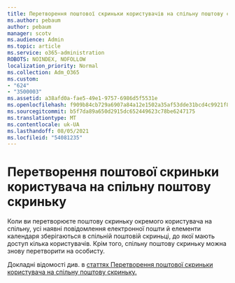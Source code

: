 ```yaml
---
title: Перетворення поштової скриньки користувачів на спільну поштову скриньку
ms.author: pebaum
author: pebaum
manager: scotv
ms.audience: Admin
ms.topic: article
ms.service: o365-administration
ROBOTS: NOINDEX, NOFOLLOW
localization_priority: Normal
ms.collection: Adm_O365
ms.custom:
- "624"
- "3500003"
ms.assetid: a38afd0a-fae5-49e1-9757-6986d5f5531e
ms.openlocfilehash: f909b84cb729a6907a84a12e1502a35af53dde31bcd4c9921f8bf81947c04614
ms.sourcegitcommit: b5f7da89a650d2915dc652449623c78be6247175
ms.translationtype: MT
ms.contentlocale: uk-UA
ms.lasthandoff: 08/05/2021
ms.locfileid: "54081235"
---
```

# <a name="convert-a-user-mailbox-to-a-shared-mailbox"></a>Перетворення поштової скриньки користувача на спільну поштову скриньку

Коли ви перетворюєте поштову скриньку окремого користувача на спільну, усі наявні повідомлення електронної пошти й елементи календаря зберігаються в спільній поштовій скриньці, до якої мають доступ кілька користувачів. Крім того, спільну поштову скриньку можна знову перетворити на особисту.
  
Докладні відомості див. в [статтях Перетворення поштової скриньки користувача на спільну поштову скриньку.](https://docs.microsoft.com/microsoft-365/admin/email/convert-user-mailbox-to-shared-mailbox)
  